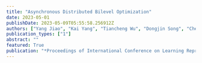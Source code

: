 ```yaml
---
title: "Asynchronous Distributed Bilevel Optimization"
date: 2023-05-01
publishDate: 2023-05-09T05:55:58.256912Z
authors: ["Yang Jiao", "Kai Yang", "Tiancheng Wu", "Dongjin Song", "Chengtao Jian"]
publication_types: ["1"]
abstract: ""
featured: True
publication: "*Proceedings of International Conference on Learning Representations (ICLR)*"
---
```

